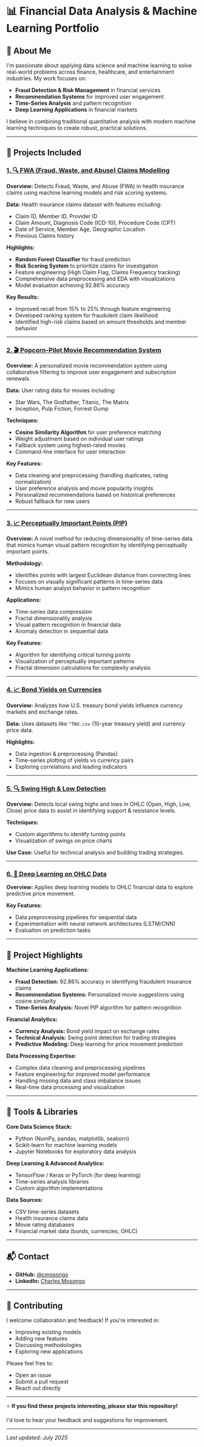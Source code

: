 # 📊 Financial Data Analysis & Machine Learning Portfolio

## 🤵 About Me

I'm passionate about applying data science and machine learning to solve real-world problems across finance, healthcare, and entertainment industries. My work focuses on:

- **Fraud Detection & Risk Management** in financial services
- **Recommendation Systems** for improved user engagement
- **Time-Series Analysis** and pattern recognition
- **Deep Learning Applications** in financial markets

I believe in combining traditional quantitative analysis with modern machine learning techniques to create robust, practical solutions.

---

## 🚀 Projects Included

### [1. 🔍 FWA (Fraud, Waste, and Abuse) Claims Modelling](https://github.com/cmosongo/tree/main/1-fwa_claims_modelling)

**Overview:**
Detects Fraud, Waste, and Abuse (FWA) in health insurance claims using machine learning models and risk scoring systems.

**Data:**
Health insurance claims dataset with features including:
- Claim ID, Member ID, Provider ID
- Claim Amount, Diagnosis Code (ICD-10), Procedure Code (CPT)
- Date of Service, Member Age, Geographic Location
- Previous Claims history

**Highlights:**
- **Random Forest Classifier** for fraud prediction
- **Risk Scoring System** to prioritize claims for investigation
- Feature engineering (High Claim Flag, Claims Frequency tracking)
- Comprehensive data preprocessing and EDA with visualizations
- Model evaluation achieving 92.86% accuracy

**Key Results:**
- Improved recall from 15% to 25% through feature engineering
- Developed ranking system for fraudulent claim likelihood
- Identified high-risk claims based on amount thresholds and member behavior

---

### [2. 🎬 Popcorn-Pilot Movie Recommendation System](https://github.com/cmosongo/tree/main/2-popcorn_pilot)

**Overview:**
A personalized movie recommendation system using collaborative filtering to improve user engagement and subscription renewals.

**Data:**
User rating data for movies including:
- Star Wars, The Godfather, Titanic, The Matrix
- Inception, Pulp Fiction, Forrest Gump

**Techniques:**
- **Cosine Similarity Algorithm** for user preference matching
- Weight adjustment based on individual user ratings
- Fallback system using highest-rated movies
- Command-line interface for user interaction

**Key Features:**
- Data cleaning and preprocessing (handling duplicates, rating normalization)
- User preference analysis and movie popularity insights
- Personalized recommendations based on historical preferences
- Robust fallback for new users

---

### [3. 📈 Perceptually Important Points (PIP)](https://github.com/cmosongo/tree/main/3-perceptually_important_points)

**Overview:**
A novel method for reducing dimensionality of time-series data that mimics human visual pattern recognition by identifying perceptually important points.

**Methodology:**
- Identifies points with largest Euclidean distance from connecting lines
- Focuses on visually significant patterns in time-series data
- Mimics human analyst behavior in pattern recognition

**Applications:**
- Time-series data compression
- Fractal dimensionality analysis
- Visual pattern recognition in financial data
- Anomaly detection in sequential data

**Key Features:**
- Algorithm for identifying critical turning points
- Visualization of perceptually important patterns
- Fractal dimension calculations for complexity analysis

---

### [4. 📈 Bond Yields on Currencies](https://github.com/cmosongo/Portfolio/tree/main/4-bond_yields_on_currencies)

**Overview:**
Analyzes how U.S. treasury bond yields influence currency markets and exchange rates.

**Data:**
Uses datasets like `^TNX.csv` (10-year treasury yield) and currency price data.

**Highlights:**
- Data ingestion & preprocessing (Pandas)
- Time-series plotting of yields vs currency pairs
- Exploring correlations and leading indicators

---

### [5. 🔍 Swing High & Low Detection](https://github.com/cmosongo/Portfolio/tree/main/5-swing_high_low)

**Overview:**
Detects local swing highs and lows in OHLC (Open, High, Low, Close) price data to assist in identifying support & resistance levels.

**Techniques:**
- Custom algorithms to identify turning points
- Visualization of swings on price charts

**Use Case:**
Useful for technical analysis and building trading strategies.

---

### [6. 🤖 Deep Learning on OHLC Data](https://github.com/cmosongo/Portfolio/tree/main/6-deep_learning_on_ohlc)

**Overview:**
Applies deep learning models to OHLC financial data to explore predictive price movement.

**Key Features:**
- Data preprocessing pipelines for sequential data
- Experimentation with neural network architectures (LSTM/CNN)
- Evaluation on prediction tasks

---

## 🎯 Project Highlights

**Machine Learning Applications:**
- **Fraud Detection:** 92.86% accuracy in identifying fraudulent insurance claims
- **Recommendation Systems:** Personalized movie suggestions using cosine similarity
- **Time-Series Analysis:** Novel PIP algorithm for pattern recognition

**Financial Analytics:**
- **Currency Analysis:** Bond yield impact on exchange rates
- **Technical Analysis:** Swing point detection for trading strategies
- **Predictive Modeling:** Deep learning for price movement prediction

**Data Processing Expertise:**
- Complex data cleaning and preprocessing pipelines
- Feature engineering for improved model performance
- Handling missing data and class imbalance issues
- Real-time data processing and visualization

---

## 🧰 Tools & Libraries

**Core Data Science Stack:**
- Python (NumPy, pandas, matplotlib, seaborn)
- Scikit-learn for machine learning models
- Jupyter Notebooks for exploratory data analysis

**Deep Learning & Advanced Analytics:**
- TensorFlow / Keras or PyTorch (for deep learning)
- Time-series analysis libraries
- Custom algorithm implementations

**Data Sources:**
- CSV time-series datasets
- Health insurance claims data
- Movie rating databases
- Financial market data (bonds, currencies, OHLC)

---

## 📬 Contact

- **GitHub:** [@cmosongo](https://github.com/cmosongo)
- **LinkedIn:** [Charles Mosongo](https://www.linkedin.com/in/charles-mosongo/)

---

## 🤝 Contributing

I welcome collaboration and feedback! If you're interested in:
- Improving existing models
- Adding new features
- Discussing methodologies
- Exploring new applications

Please feel free to:
- Open an issue
- Submit a pull request
- Reach out directly

---

⭐️ **If you find these projects interesting, please star this repository!**

I'd love to hear your feedback and suggestions for improvement.

---

*Last updated: July 2025*